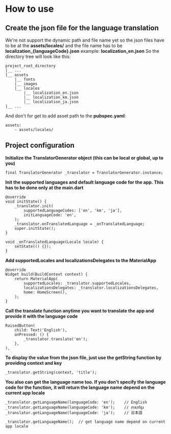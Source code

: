 # How to use

## Create the json file for the language translation
We're not support the dynamic path and file name yet so the json files have to be at the **assets/locales/**
and the file name has to be **localization_{languageCode}.json** example: **localization_en.json**
So the directory tree will look like this:
```
project_root_directory
|__ ...
|__ assets
    |__ fonts
    |__ images
    |__ locales
        |__ localization_en.json
        |__ localization_km.json
        |__ localization_ja.json
|__ ...
```
And don't for get to add asset path to the **pubspec.yaml**:
```
assets:
    - assets/locales/
```

## Project configuration
**Initialize the TranslatorGenerator object (this can be local or global, up to you)**
```
final TranslatorGenerator _translator = TranslatorGenerator.instance;
```

**Init the supported languages and default language code for the app. This has to be done only at the main.dart**
```
@override
void initState() {
    _translator.init(
        supportedLanguageCodes: ['en', 'km', 'ja'],
        initLanguageCode: 'en',
    );
    _translator.onTranslatedLanguage = _onTranslatedLanguage;
    super.initState();
}

void _onTranslatedLanguage(Locale locale) {
    setState(() {});
}
```

**Add supportedLocales and localizationsDelegates to the MaterialApp**
```
@override
Widget build(BuildContext context) {
    return MaterialApp(
        supportedLocales: _translator.supportedLocales,
        localizationsDelegates: _translator.localizationsDelegates,
        home: HomeScreen(),
    );
}
```

**Call the translate function anytime you want to translate the app and provide it with the language code**
```
RaisedButton(
    child: Text('English'),
    onPressed: () {
        _translator.translate('en');
    },
),
```

**To display the value from the json file, just use the getString function by providing context and key**
```
_translator.getString(context, 'title');
```

**You also can get the language name too. If you don't specify the language code for the function,**
**it will return the language name depend on the current app locale**
```
_translator.getLanguageName(languageCode: 'en');    // English
_translator.getLanguageName(languageCode: 'km');    // ភាសាខ្មែរ
_translator.getLanguageName(languageCode: 'ja');    // 日本語

_translator.getLanguageName();  // get language name depend on current app locale
```